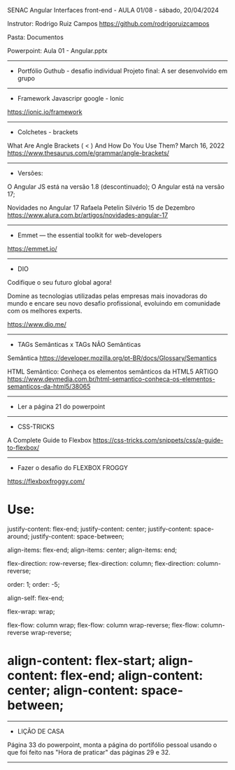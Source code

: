 SENAC
Angular Interfaces front-end - AULA 01/08 - sábado, 20/04/2024

Instrutor: 
Rodrigo Ruiz Campos
https://github.com/rodrigoruizcampos

Pasta:
Documentos

Powerpoint:
Aula 01 - Angular.pptx

-------------------------------
* Portfólio Guthub - desafio individual
Projeto final: A ser desenvolvido em grupo

-------------------------------
* Framework Javascripr google - Ionic

https://ionic.io/framework

-------------------------------
* Colchetes - brackets

What Are Angle Brackets ( < ) And How Do You Use Them?
March 16, 2022
https://www.thesaurus.com/e/grammar/angle-brackets/

-------------------------------
* Versões:

O Angular JS está na versão 1.8 (descontinuado);
O Angular está na versão 17;

Novidades no Angular 17
Rafaela Petelin Silvério
15 de Dezembro
https://www.alura.com.br/artigos/novidades-angular-17

------------------------------
* Emmet — the essential toolkit for web-developers

https://emmet.io/

------------------------------
* DIO

Codifique o seu futuro global agora!

Domine as tecnologias utilizadas pelas empresas mais inovadoras do mundo e encare seu novo desafio profissional, evoluindo em comunidade com os melhores experts.

https://www.dio.me/

------------------------------
* TAGs Semânticas x TAGs NÃO Semânticas

Semântica
https://developer.mozilla.org/pt-BR/docs/Glossary/Semantics

HTML Semântico: Conheça os elementos semânticos da HTML5
ARTIGO
https://www.devmedia.com.br/html-semantico-conheca-os-elementos-semanticos-da-html5/38065

------------------------------
* Ler a página 21 do powerpoint

------------------------------
* CSS-TRICKS

A Complete Guide to Flexbox
https://css-tricks.com/snippets/css/a-guide-to-flexbox/

------------------------------
* Fazer o desafio do FLEXBOX FROGGY

https://flexboxfroggy.com/

Use:
================================
justify-content: flex-end;
justify-content: center;
justify-content: space-around;
justify-content: space-between;

align-items: flex-end;
align-items: center;
align-items: end;

flex-direction: row-reverse;
flex-direction: column;
flex-direction: column-reverse;

order: 1;
order: -5;

align-self: flex-end;

flex-wrap: wrap;

flex-flow: column wrap;
flex-flow: column wrap-reverse;
flex-flow: column-reverse wrap-reverse;

align-content: flex-start;
align-content: flex-end;
align-content: center;
align-content: space-between;
================================
------------------------------
* LIÇÃO DE CASA

Página 33 do powerpoint, monta a página do portifólio pessoal usando o que foi 
feito nas "Hora de praticar" das páginas 29 e 32.

------------------------------
